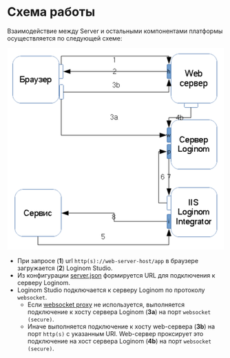 # Схема работы

Взаимодействие между Server и остальными компонентами платформы осуществляется по следующей схеме:

![](../images/admin/lg-scheme.svg)

* При запросе (**1**) url `http(s)://web-server-host/app` в браузере загружается (**2**) Loginom Studio.
* Из конфигурации [server.json](../studio/config.md) формируется URL для подключения к серверу Loginom.
* Loginom Studio подключается к серверу Loginom по протоколу `websocket`.
  * Если [websocket proxy](./definitions.md#websocket-proxy) не используется, выполняется подключение к хосту сервера Loginom (**3a**) на порт `websocket (secure)`.
  * Иначе выполняется подключение к хосту web-сервера (**3b**) на порт `http(s)` с указанным URI. Web-сервер проксирует это подключение на хост сервера Loginom (**4b**) на порт `websocket (secure)`.
